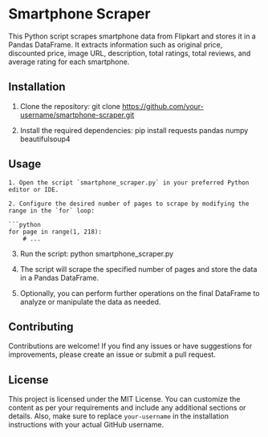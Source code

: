 # Smartphone Scraper

This Python script scrapes smartphone data from Flipkart and stores it in a Pandas DataFrame. It extracts information such as original price, discounted price, image URL, description, total ratings, total reviews, and average rating for each smartphone.

## Installation

1. Clone the repository:
  git clone https://github.com/your-username/smartphone-scraper.git

2. Install the required dependencies:
  pip install requests pandas numpy beautifulsoup4

  ## Usage

    1. Open the script `smartphone_scraper.py` in your preferred Python editor or IDE.

    2. Configure the desired number of pages to scrape by modifying the range in the `for` loop:
    
    ```python
    for page in range(1, 218):
        # ...
    
3. Run the script:
  python smartphone_scraper.py
  
4. The script will scrape the specified number of pages and store the data in a Pandas DataFrame.

5. Optionally, you can perform further operations on the final DataFrame to analyze or manipulate the data as needed.



## Contributing
Contributions are welcome! If you find any issues or have suggestions for improvements, please create an issue or submit a pull request.

## License
This project is licensed under the MIT License.
You can customize the content as per your requirements and include any additional sections or details. Also, make sure to replace `your-username` in the installation instructions with your actual GitHub username.

